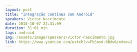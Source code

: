 ```yaml
---
layout: post
title: "Integração continua com Android"
speakers: Victor Nascimento
date: 2015-10-07 22:31:09
duration: 31:01 min
tags: android
img: /assets/image/speakers/victor-nascimento.jpg 
link: https://www.youtube.com/watch?v=FbSosd-hBdw&index=2
---
```

